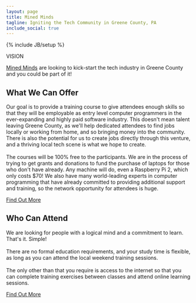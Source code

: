 ```yaml
---
layout: page
title: Mined Minds
tagline: Igniting the Tech Community in Greene County, PA
include_social: true
---
```

{% include JB/setup %}

<section id="research" class="centered">
  <p class="section-title"><span>VISION</span></p>
  <p><a href="team.html">Mined Minds</a> are looking to kick-start the tech industry in Greene County and you could be part of it! 
</p>
  <article class="research-item">
    <h2>What We Can Offer</h2>
    <p>Our goal is to provide a training course to give attendees enough skills so that they will be employable as entry level computer programmers in the ever-expanding and highly paid software industry. This doesn't mean talent leaving Greene County, as we'll help dedicated attendees to find jobs locally or working from home, and so bringing money into the community. There is also the potential for us to create jobs directly through this venture, and a thriving local tech scene is what we hope to create.<br><br>
    The courses will be 100% free to the participants. We are in the process of trying to get grants and donations to fund the purchase of laptops for those who don't have already. Any machine will do, even a Raspberry Pi 2, which only costs $70! We also have many world-leading experts in computer programming that have already committed to providing additional support and training, so the network opportunity for attendees is huge.</p>
    <div class="more">
      <a href="events.html" class="button">Find Out More</a>
    </div>
  </article>
  <article class="research-item">
    <h2>Who Can Attend</h2>
    <p>We are looking for people with a logical mind and a commitment to learn. That's it. Simple!<br><br>
    There are no formal education requirements, and your study time is flexible, as long as you can attend the local weekend training sessions.<br><br>
    The only other than that you require is access to the internet so that you can complete training exercises between classes and attend online learning sessions.</p>
    <div class="more">
      <a href="events.html/" class="button">Find Out More</a>
    </div>
  </article>
 </section>

